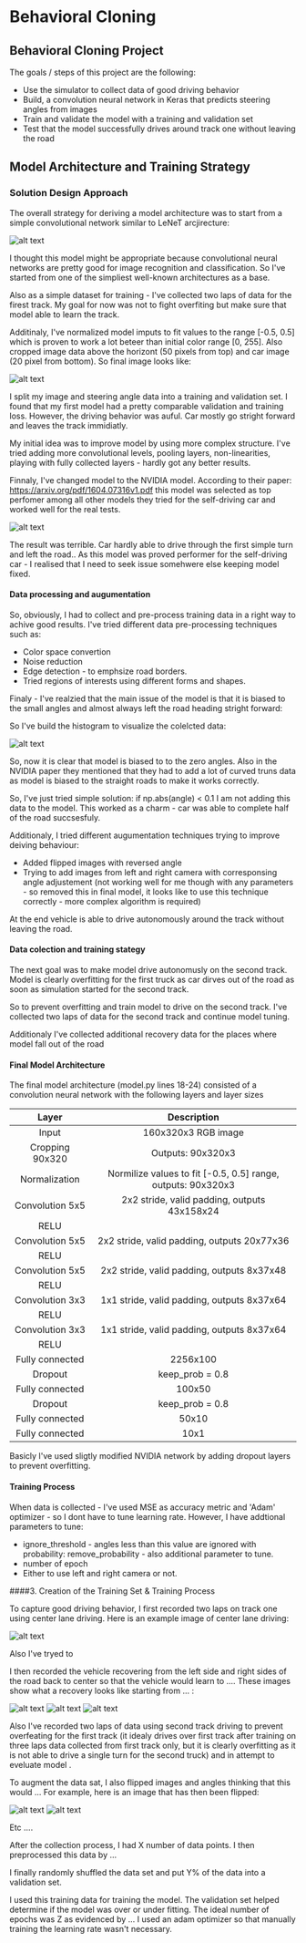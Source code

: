 # **Behavioral Cloning** 

## **Behavioral Cloning Project**

The goals / steps of this project are the following:
* Use the simulator to collect data of good driving behavior
* Build, a convolution neural network in Keras that predicts steering angles from images
* Train and validate the model with a training and validation set
* Test that the model successfully drives around track one without leaving the road

[//]: # (Image References)

[image1]: ./examples/lenet.png "LeNeT Model"
[image2]: ./examples/cropped.png "Cropped"
[image3]: ./examples/nvidia.png "NVIDIA architecture"
[image4]: ./examples/hist1.png "Angles histogram"
[image5]: ./examples/placeholder_small.png "Recovery Image"
[image6]: ./examples/placeholder_small.png "Normal Image"
[image7]: ./examples/placeholder_small.png "Flipped Image"

## Model Architecture and Training Strategy

### Solution Design Approach

The overall strategy for deriving a model architecture was to start from a simple convolutional network similar to LeNeT arcjirecture: 

![alt text][image1]

I thought this model might be appropriate because convolutional neural networks are pretty good for image recognition and classification. So I've started from one of the simpliest well-known architectures as a base.

Also as a simple dataset for training - I've collected two laps of data for the firest track. My goal for now was not to fight overfiting but make sure that model able to learn the track. 

Additinaly, I've normalized model imputs to fit values to the range [-0.5, 0.5] which is proven to work a lot beteer than initial color range [0, 255]. Also cropped image data above the horizont (50 pixels from top) and car image (20 pixel from bottom). So final image looks like: 

![alt text][image2]

I split my image and steering angle data into a training and validation set. I found that my first model had a pretty comparable validation and training loss.  However, the driving behavior was auful. Car mostly go stright forward and leaves the track immidiatly.

My initial idea was to improve model by using more complex structure. I've tried adding more convolutional levels, pooling layers, non-linearities, playing with fully collected layers - hardly got any better results. 

Finnaly, I've changed model to the NVIDIA model. According to their paper: https://arxiv.org/pdf/1604.07316v1.pdf this model was selected as top perfomer among all other models they tried for the self-driving car and worked well for the real tests. 

![alt text][image3]

The result was terrible. Car hardly able to drive through the first simple turn and left the road..  As this model was proved performer for the self-driving car - I realised that I need to seek issue somehwere else keeping model fixed. 

#### Data processing and augumentation

So, obviously, I had to collect and pre-process training data in a right way to achive good results. I've tried different data pre-processing techniques such as:

* Color space convertion
* Noise reduction
* Edge detection - to emphsize road borders.
* Tried regions of interests using different forms and shapes.

Finaly - I've realzied that the main issue of the model is that it is biased to the small angles and almost always left the road heading stright forward:

So I've build the histogram to visualize the colelcted data:

![alt text][image4]

So, now it is clear that model is biased to to the zero angles.  Also in the NVIDIA paper they mentioned that they had to add a lot of curved truns data as model is biased to the straight roads to make it works correctly.

So, I've just tried simple solution: if np.abs(angle) < 0.1 I am not adding this data to the model. This worked as a charm - car was able to complete half of the road succsesfuly.

Additionaly, I tried different augumentation techniques trying to improve deiving behaviour:
* Added flipped images with reversed angle
* Trying to add images from left and right camera with corresponsing angle adjustement (not working well for me though with any   parameters - so removed this in final model, it looks like to use this technique correctly - more complex algorithm is required)

At the end  vehicle is able to drive autonomously around the track without leaving the road.

#### Data colection and training stategy 

The next goal was to make model drive autonomusly on the second track. Model is clearly overfitting for the first truck as car dirves out of the road as soon as simulation started for the second track. 

So to prevent overfitting and train model to drive on the second track. I've collected two laps of data for the second track and continue model tuning. 

Additionaly I've collected additional recovery data for the places where model fall out of the road  

#### Final Model Architecture

The final model architecture (model.py lines 18-24) consisted of a convolution neural network with the following layers and layer sizes 

| Layer         		|     Description	        					| 
|:---------------------:|:---------------------------------------------:| 
| Input         		| 160x320x3 RGB image   							| 
| Cropping 90x320     	| Outputs: 90x320x3	|
| Normalization     	| Normilize values to fit [-0.5, 0.5] range,  outputs: 90x320x3	|
| Convolution 5x5     	| 2x2 stride, valid padding, outputs 43x158x24 	|
| RELU					|												|
| Convolution 5x5     	| 2x2 stride, valid padding, outputs 20x77x36 	|
| RELU					|												|
| Convolution 5x5     	| 2x2 stride, valid padding, outputs 8x37x48 	|
| RELU					|												|
| Convolution 3x3     	| 1x1 stride, valid padding, outputs 8x37x64 	|
| RELU					|												|
| Convolution 3x3     	| 1x1 stride, valid padding, outputs 8x37x64 	|
| RELU					|												|
| Fully connected		| 2256x100        									|
| Dropout | keep_prob = 0.8        									|
| Fully connected		| 100x50        									|
| Dropout | keep_prob = 0.8        									|
| Fully connected		| 50x10        									|
| Fully connected		| 10x1        									|

Basicly I've used sligtly modified NVIDIA network by adding dropout layers to prevent overfitting.

#### Training Process
When data is collected - I've used MSE as accuracy metric and 'Adam' optimizer - so I dont have to tune learning rate. However, I have addtional parameters to tune:

* ignore_threshold - angles less than this value are ignored with probability: remove_probability - also additional parameter to tune.
* number of epoch
* Either to use left and right camera or not.






####3. Creation of the Training Set & Training Process

To capture good driving behavior, I first recorded two laps on track one using center lane driving. Here is an example image of center lane driving:

![alt text][image2]

Also I've tryed to 

I then recorded the vehicle recovering from the left side and right sides of the road back to center so that the vehicle would learn to .... These images show what a recovery looks like starting from ... :

![alt text][image3]
![alt text][image4]
![alt text][image5]

Also I've recorded two laps of data using second track driving to prevent overfeating for the first track (it idealy drives over first track after training on three laps data collected from first track only, but it is clearly overfitting as it is not able to drive a single turn for the second truck) and in attempt to eveluate model .

To augment the data sat, I also flipped images and angles thinking that this would ... For example, here is an image that has then been flipped:

![alt text][image6]
![alt text][image7]

Etc ....

After the collection process, I had X number of data points. I then preprocessed this data by ...


I finally randomly shuffled the data set and put Y% of the data into a validation set. 

I used this training data for training the model. The validation set helped determine if the model was over or under fitting. The ideal number of epochs was Z as evidenced by ... I used an adam optimizer so that manually training the learning rate wasn't necessary.
